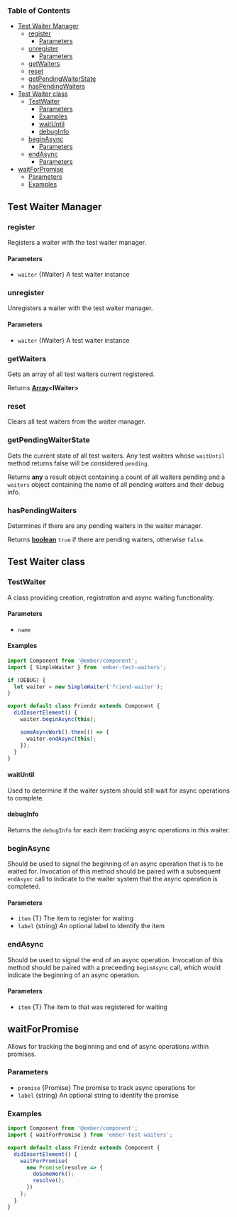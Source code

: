 <!-- Generated by documentation.js. Update this documentation by updating the source code. -->

### Table of Contents

- [Test Waiter Manager][1]
  - [register][2]
    - [Parameters][3]
  - [unregister][4]
    - [Parameters][5]
  - [getWaiters][6]
  - [reset][7]
  - [getPendingWaiterState][8]
  - [hasPendingWaiters][9]
- [Test Waiter class][10]
  - [TestWaiter][11]
    - [Parameters][12]
    - [Examples][13]
    - [waitUntil][14]
    - [debugInfo][15]
  - [beginAsync][16]
    - [Parameters][17]
  - [endAsync][18]
    - [Parameters][19]
- [waitForPromise][20]
  - [Parameters][21]
  - [Examples][22]

## Test Waiter Manager

### register

Registers a waiter with the test waiter manager.

#### Parameters

- `waiter` {IWaiter} A test waiter instance

### unregister

Unregisters a waiter with the test waiter manager.

#### Parameters

- `waiter` {IWaiter} A test waiter instance

### getWaiters

Gets an array of all test waiters current registered.

Returns **[Array][23]&lt;IWaiter>**

### reset

Clears all test waiters from the waiter manager.

### getPendingWaiterState

Gets the current state of all test waiters. Any test waiters whose
`waitUntil` method returns false will be considered `pending`.

Returns **any** a result object containing a count of all waiters pending and
a `waiters` object containing the name of all pending waiters and their
debug info.

### hasPendingWaiters

Determines if there are any pending waiters in the waiter manager.

Returns **[boolean][24]** `true` if there are pending waiters, otherwise `false`.

## Test Waiter class

### TestWaiter

A class providing creation, registration and async waiting functionality.

#### Parameters

- `name`

#### Examples

```javascript
import Component from '@ember/component';
import { SimpleWaiter } from 'ember-test-waiters';

if (DEBUG) {
  let waiter = new SimpleWaiter('friend-waiter');
}

export default class Friendz extends Component {
  didInsertElement() {
    waiter.beginAsync(this);

    someAsyncWork().then(() => {
      waiter.endAsync(this);
    });
  }
}
```

#### waitUntil

Used to determine if the waiter system should still wait for async
operations to complete.

#### debugInfo

Returns the `debugInfo` for each item tracking async operations in this waiter.

### beginAsync

Should be used to signal the beginning of an async operation that
is to be waited for. Invocation of this method should be paired with a subsequent
`endAsync` call to indicate to the waiter system that the async operation is completed.

#### Parameters

- `item` {T} The item to register for waiting
- `label` {string} An optional label to identify the item

### endAsync

Should be used to signal the end of an async operation. Invocation of this
method should be paired with a preceeding `beginAsync` call, which would indicate the
beginning of an async operation.

#### Parameters

- `item` {T} The item to that was registered for waiting

## waitForPromise

Allows for tracking the beginning and end of async operations within promises.

### Parameters

- `promise` {Promise<T>} The promise to track async operations for
- `label` {string} An optional string to identify the promise

### Examples

```javascript
import Component from '@ember/component';
import { waitForPromise } from 'ember-test-waiters';

export default class Friendz extends Component {
  didInsertElement() {
    waitForPromise(
      new Promise(resolve => {
        doSomeWork();
        resolve();
      })
    );
  }
}
```

[1]: #test-waiter-manager
[2]: #register
[3]: #parameters
[4]: #unregister
[5]: #parameters-1
[6]: #getwaiters
[7]: #reset
[8]: #getpendingwaiterstate
[9]: #haspendingwaiters
[10]: #test-waiter-class
[11]: #testwaiter
[12]: #parameters-2
[13]: #examples
[14]: #waituntil
[15]: #debuginfo
[16]: #beginasync
[17]: #parameters-3
[18]: #endasync
[19]: #parameters-4
[20]: #waitforpromise
[21]: #parameters-5
[22]: #examples-1
[23]: https://developer.mozilla.org/docs/Web/JavaScript/Reference/Global_Objects/Array
[24]: https://developer.mozilla.org/docs/Web/JavaScript/Reference/Global_Objects/Boolean
